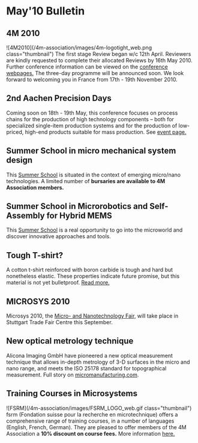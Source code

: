 # May'10 Bulletin

<!--break-->
## 4M 2010


![4M2010](/4m-association/images/4m-logotight_web.png class="thumbnail")
The first stage Review began w/c 12th April. Reviewers are kindly requested to complete their allocated Reviews by 16th May 2010. Further conference information can be viewed on the [conference webpages.](http://www.4m-association.org/conference/2010) The three-day programme will be announced soon. We look forward to welcoming you in France from 17th - 19th November 2010.  
  
## 2nd Aachen Precision Days

Coming soon on 18th - 19th May, this conference focuses on process chains for the production of high technology components – both for specialized single-item production systems and for the production of low-priced, high-end products suitable for mass production. See [event page.](/event/2nd-Aachen-Precision-Days) 
  
## Summer School in micro mechanical system design

This [Summer School](/event/Micro-mechanical-system-design-manufacture) is situated in the context of emerging micro/nano technologies. A limited number of **bursaries are available to 4M Association members.**
  
##  Summer School in Microrobotics and Self-Assembly for Hybrid MEMS

This [Summer School](/event/Summer-School-Microrobotics-and-Self-Assembly-Hybrid-MEMS) is a real opportunity to go into the microworld and discover innovative approaches and tools.
 
## Tough T-shirt?

A cotton t-shirt reinforced with boron carbide is tough and hard but nonetheless elastic. These properties indicate future promise, but this material is not yet bulletproof.  [Read more.](/content/Tough-Tee-shirt)
  
## MICROSYS 2010

Microsys 2010, the [Micro- and Nanotechnology Fair,](/event/MICROSYS-2010) will take place in Stuttgart Trade Fair Centre this September.   
  
## New optical metrology technique

Alicona Imaging GmbH have pioneered a new optical measurement technique that allows in-depth metrology of 3-D surfaces in the micro and nano range, and meets the ISO 25178 standard for topographical measurement. Full story on [micromanufacturing.com](http://www.micromanufacturing.com/showthread.php?t=646).
  

## Training Courses in Microsystems

![FSRM](/4m-association/images/FSRM_LOGO_web.gif class="thumbnail")
fsrm (Fondation suisse pour la recherche en microtechnique) offers a comprehensive range of training courses, in a number of languages (English, French, German). They are pleased to offer members of the 4M Association a <b>10% discount on course fees.</b> More information [here.](/content/fsrm-training-courses)
